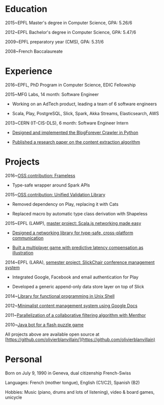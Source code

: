 # Education

2015~EPFL Master's degree in Computer Science, GPA: 5.26/6

2012~EPFL Bachelor's degree in Computer Science, GPA: 5.47/6

2009~EPFL preparatory year (CMS), GPA: 5.31/6

2008~French Baccalaureate


# Experience

2016~EPFL, PhD Program in Computer Science, EDIC Fellowship

2015~MFG Labs, 14 month: Software Engineer

- Working on an AdTech product, leading a team of 6 software engineers

- Scala, Play, PostgreSQL, Slick, Spark, Akka Streams, Elasticsearch, AWS

2013~CERN (IT-CIS-DLS), 6 month: Software Engineer Intern

- [Designed and implemented the BlogForever Crawler in Python](https://github.com/BlogForever/crawler)

- [Published a research paper on the content extraction algorithm](https://dl.acm.org/citation.cfm?id=2611067)


# Projects

2016~[OSS contribution: Frameless](https://github.com/adelbertc/frameless)

- Type-safe wrapper around Spark APIs

2015~[OSS contribution: Unified Validation Library](https://github.com/jto/validation/pulls)

- Removed dependency on Play, replacing it with Cats

- Replaced macro by automatic type class derivation with Shapeless

2015~EPFL (LAMP), [master project: Scala.js networking made easy](https://github.com/OlivierBlanvillain/master-thesis)

- [Designed a networking library for type-safe, cross-platform communication](https://github.com/OlivierBlanvillain/scala-js-transport)

- [Built a multiplayer game with predictive latency compensation as illustration](https://github.com/OlivierBlanvillain/survivor)

2014~EPFL (LARA), [semester project: SlickChair conference management system](https://github.com/SlickChair/SlickChair)

- Integrated Google, Facebook and email authentication for Play

- Developed a generic append-only data store layer on top of Slick

2014~[Library for functional programming in Unix Shell](https://github.com/OlivierBlanvillain/bourne-shell-list)

2012~[Minimalist content management system using Google Docs](https://code.google.com/p/google-cms)

2011~[Parallelization of a collaborative filtering algorithm with Menthor](https://github.com/OlivierBlanvillain/menthor/tree/recommender)

2010~[Java bot for a flash puzzle game](https://code.google.com/p/hypercube-bot)

All projects above are available open source at [https://github.com/olivierblanvillain/](https://github.com/olivierblanvillain)


# Personal

Born on July 9, 1990 in Geneva, dual citizenship French-Swiss

Languages: French (mother tongue), English (C1/C2), Spanish (B2)

Hobbies: Music (piano, drums and lots of listening), video & board games, unicycle

